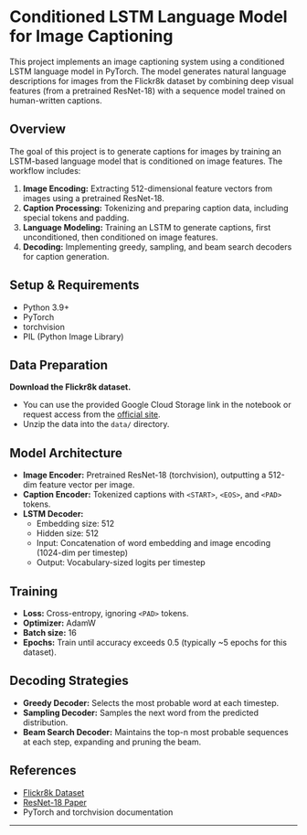 # Conditioned LSTM Language Model for Image Captioning

This project implements an image captioning system using a conditioned LSTM language model in PyTorch. The model generates natural language descriptions for images from the Flickr8k dataset by combining deep visual features (from a pretrained ResNet-18) with a sequence model trained on human-written captions.


## Overview

The goal of this project is to generate captions for images by training an LSTM-based language model that is conditioned on image features. The workflow includes:

1. **Image Encoding:** Extracting 512-dimensional feature vectors from images using a pretrained ResNet-18.
2. **Caption Processing:** Tokenizing and preparing caption data, including special tokens and padding.
3. **Language Modeling:** Training an LSTM to generate captions, first unconditioned, then conditioned on image features.
4. **Decoding:** Implementing greedy, sampling, and beam search decoders for caption generation.

## Setup & Requirements

- Python 3.9+
- PyTorch
- torchvision
- PIL (Python Image Library)


## Data Preparation

**Download the Flickr8k dataset.**
   - You can use the provided Google Cloud Storage link in the notebook or request access from the [official site](https://forms.illinois.edu/sec/1713398).
   - Unzip the data into the `data/` directory.


## Model Architecture

- **Image Encoder:** Pretrained ResNet-18 (torchvision), outputting a 512-dim feature vector per image.
- **Caption Encoder:** Tokenized captions with `<START>`, `<EOS>`, and `<PAD>` tokens.
- **LSTM Decoder:** 
  - Embedding size: 512
  - Hidden size: 512
  - Input: Concatenation of word embedding and image encoding (1024-dim per timestep)
  - Output: Vocabulary-sized logits per timestep

## Training

- **Loss:** Cross-entropy, ignoring `<PAD>` tokens.
- **Optimizer:** AdamW
- **Batch size:** 16
- **Epochs:** Train until accuracy exceeds 0.5 (typically ~5 epochs for this dataset).

## Decoding Strategies

- **Greedy Decoder:** Selects the most probable word at each timestep.
- **Sampling Decoder:** Samples the next word from the predicted distribution.
- **Beam Search Decoder:** Maintains the top-n most probable sequences at each step, expanding and pruning the beam.

## References

- [Flickr8k Dataset](https://forms.illinois.edu/sec/1713398)
- [ResNet-18 Paper](https://openaccess.thecvf.com/content_cvpr_2016/papers/He_Deep_Residual_Learning_CVPR_2016_paper.pdf)
- PyTorch and torchvision documentation

---

